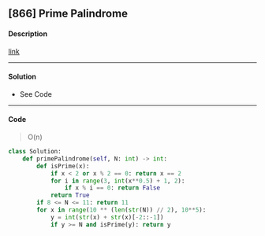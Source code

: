 ## [866] Prime Palindrome

#### Description

[link](https://leetcode.com/problems/prime-palindrome/)

---

#### Solution

- See Code

---

#### Code

> O(n)

```python
class Solution:
    def primePalindrome(self, N: int) -> int:
        def isPrime(x):
            if x < 2 or x % 2 == 0: return x == 2
            for i in range(3, int(x**0.5) + 1, 2):
                if x % i == 0: return False
            return True
        if 8 <= N <= 11: return 11
        for x in range(10 ** (len(str(N)) // 2), 10**5):
            y = int(str(x) + str(x)[-2::-1])
            if y >= N and isPrime(y): return y
```
